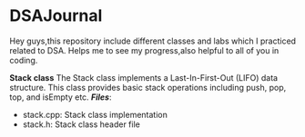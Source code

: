 # DSAJournal
Hey guys,this repository include different classes and labs which I practiced related to DSA.
Helps me to see my progress,also helpful to all of you in coding.


******Stack class****** 
The Stack class implements a Last-In-First-Out (LIFO) data structure. This class provides basic stack operations including push, pop, top, and isEmpty etc.
***Files***:
- stack.cpp: Stack class implementation
- stack.h: Stack class header file

